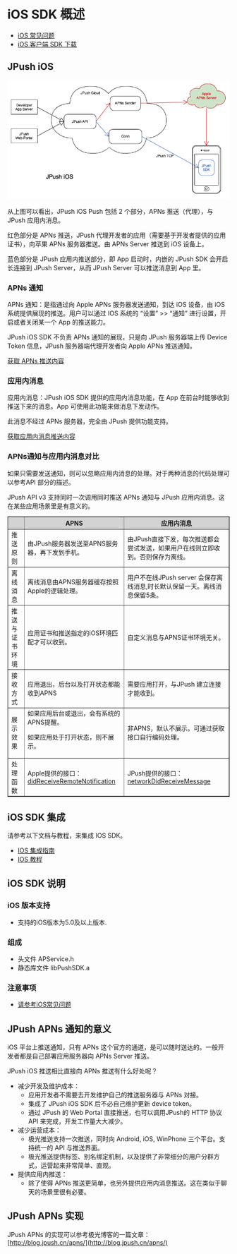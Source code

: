 # iOS SDK 概述

+ [iOS 常见问题](ios_faq)
+ [iOS 客户端 SDK 下载](../../resources/#ios-sdk)

## JPush iOS

![jpush_ios](../image/jpush_ios.png)

从上图可以看出，JPush iOS Push 包括 2 个部分，APNs 推送（代理），与 JPush 应用内消息。

红色部分是 APNs 推送，JPush 代理开发者的应用（需要基于开发者提供的应用证书），向苹果 APNs 服务器推送。由 APNs Server 推送到 iOS 设备上。

蓝色部分是 JPush 应用内推送部分，即 App 启动时，内嵌的 JPush SDK 会开启长连接到 JPush Server，从而 JPush Server 可以推送消息到 App 里。

### APNs 通知

APNs 通知：是指通过向 Apple APNs 服务器发送通知，到达 iOS 设备，由 iOS 系统提供展现的推送。用户可以通过 IOS 系统的 “设置” >> “通知” 进行设置，开启或者关闭某一个 App 的推送能力。

JPush iOS SDK 不负责 APNs 通知的展现，只是向 JPush 服务器端上传 Device Token 信息，JPush 服务器端代理开发者向 Apple APNs 推送通知。

[获取 APNs 推送内容](../client/ios_api/#apns)

### 应用内消息

应用内消息：JPush iOS SDK 提供的应用内消息功能，在 App 在前台时能够收到推送下来的消息。App 可使用此功能来做消息下发动作。

此消息不经过 APNs 服务器，完全由 JPush 提供功能支持。

[获取应用内消息推送内容](../client/ios_api/#_19)

### APNs通知与应用内消息对比

如果只需要发送通知，则可以忽略应用内消息的处理。对于两种消息的代码处理可以参考API 部分的描述。

JPush API v3 支持同时一次调用同时推送 APNs 通知与 JPush 应用内消息。这在某些应用场景里是有意义的。


<div class="table-d" align="center" >
  <table border="1" width = "100%">
    <tr  bgcolor="#D3D3D3" >
      <th ></th>
      <th >APNS</th>
      <th >应用内消息</th>
    </tr>
    <tr >
      <td>推送原则</td>
      <td>由JPush服务器发送至APNS服务器，再下发到手机。</td>
      <td>由JPush直接下发，每次推送都会尝试发送，如果用户在线则立即收到。否则保存为离线。</td>
    </tr>
    <tr >
      <td>离线消息</td>
      <td>离线消息由APNS服务器缓存按照Apple的逻辑处理。</td>
      <td>用户不在线JPush server 会保存离线消息,时长默认保留一天。离线消息保留5条。</td>
    </tr>
    <tr >
      <td>推送与证书环境</td>
      <td>应用证书和推送指定的iOS环境匹配才可以收到。</td>
      <td>自定义消息与APNS证书环境无关。</td>
    </tr>
    <tr >
      <td>接收方式</td>
      <td>应用退出，后台以及打开状态都能收到APNS</td>
      <td>需要应用打开，与JPush 建立连接才能收到。</td>
    </tr>
    <tr >
      <td>展示效果</td>
      <td>如果应用后台或退出，会有系统的APNS提醒。<p>如果应用处于打开状态，则不展示。</td>
      <td>非APNS，默认不展示。可通过获取接口自行编码处理。</td>
    </tr>
    <tr >
      <td>处理函数</td>
      <td>Apple提供的接口：<a href="../ios_api/#apns">didReceiveRemoteNotification</a></td>
      <td>JPush提供的接口：<a href="../ios_api/#_19">networkDidReceiveMessage</a></td>
    </tr>
  </table>
</div>




## iOS SDK 集成

请参考以下文档与教程，来集成 IOS SDK。

+ [IOS 集成指南](../../guideline/ios_guide)
+ [IOS 教程](../client/ios_tutorials)



## iOS SDK 说明

### iOS 版本支持

+ 支持的iOS版本为5.0及以上版本.

### 组成

+ 头文件 APService.h
+ 静态库文件 libPushSDK.a

### 注意事项
+ [请参考iOS常见问题](../../guideline/faq/#ios)

## JPush APNs 通知的意义

iOS 平台上推送通知，只有 APNs 这个官方的通道，是可以随时送达的。一般开发者都是自己部署应用服务器向 APNs Server 推送。

JPush iOS 推送相比直接向 APNs 推送有什么好处呢？

+ 减少开发及维护成本：
	+ 应用开发者不需要去开发维护自己的推送服务器与 APNs 对接。
	+ 集成了 JPush iOS SDK 后不必自己维护更新 device token。
	+ 通过 JPush 的 Web Portal 直接推送，也可以调用JPush的 HTTP 协议 API 来完成，开发工作量大大减少。
+ 减少运营成本：
	+ 极光推送支持一次推送，同时向 Android, iOS, WinPhone 三个平台。支持统一的 API 与推送界面。
	+ 极光推送提供标签、别名绑定机制，以及提供了非常细分的用户分群方式，运营起来非常简单、直观。
+ 提供应用内推送：
	+ 除了使得 APNs 推送更简单，也另外提供应用内消息推送。这在类似于聊天的场景里很有必要。

## JPush APNs 实现

JPush APNs 的实现可以参考极光博客的一篇文章：[http://blog.jpush.cn/apns/](http://blog.jpush.cn/apns/)


